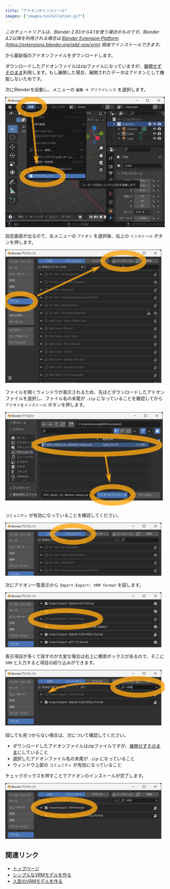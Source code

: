 ```yaml
---
title: "アドオンのインストール"
images: ["images/installation.gif"]
---
```


_このチュートリアルは、Blender 2.93から4.1を使う場合のものです。Blender
4.2以降を利用される場合は
[Blender Extension Platform (https://extensions.blender.org/add-ons/vrm)](https://extensions.blender.org/add-ons/vrm)
経由でインストールできます。_

<DownloadLinkJa /> から最新版のアドオンファイルをダウンロードします。

ダウンロードしたアドオンファイルはzipファイルになっていますが、<u>展開せずそのまま</u>利用します。もし展開した場合、展開されたデータはアドオンとして機能しないためです。

次にBlenderを起動し、メニューの `編集` → `プリファレンス` を選択します。

![](1.png)

設定画面が出るので、左メニューの `アドオン` を選択後、右上の `インストール`
ボタンを押します。

![](2.png)

ファイルを開くウィンドウが表示されるため、先ほどダウンロードしたアドオンファイルを選択し、ファイル名の末尾が
`.zip` になっていることを確認してから `アドオンをインストール`
ボタンを押します。

![](3.png)

`コミュニティ` が有効になっていることを確認してください。

![](4.png)

次にアドオン一覧表示から `Import-Export: VRM format` を探します。

![](5.png)

表示項目が多くて探すのが大変な場合は右上に検索ボックスがあるので、そこに `VRM`
と入力すると項目の絞り込みができます。

![](6.png)

探しても見つからない場合は、次について確認してください。

- ダウンロードしたアドオンファイルはzipファイルですが、<u>展開せずそのまま</u>にしていること
- 選択したアドオンファイル名の末尾が `.zip` になっていること
- ウィンドウ上部の `コミュニティ` が有効になっていること

チェックボックスを押すことでアドオンのインストールが完了します。

![](7.png)

## 関連リンク

- [トップページ](../)
- [シンプルなVRMモデルを作る](../create-simple-vrm-from-scratch/)
- [人型のVRMモデルを作る](../create-humanoid-vrm-from-scratch/)
